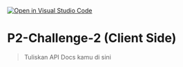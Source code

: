 [![Open in Visual Studio Code](https://classroom.github.com/assets/open-in-vscode-2e0aaae1b6195c2367325f4f02e2d04e9abb55f0b24a779b69b11b9e10269abc.svg)](https://classroom.github.com/online_ide?assignment_repo_id=17231244&assignment_repo_type=AssignmentRepo)
# P2-Challenge-2 (Client Side)

> Tuliskan API Docs kamu di sini
